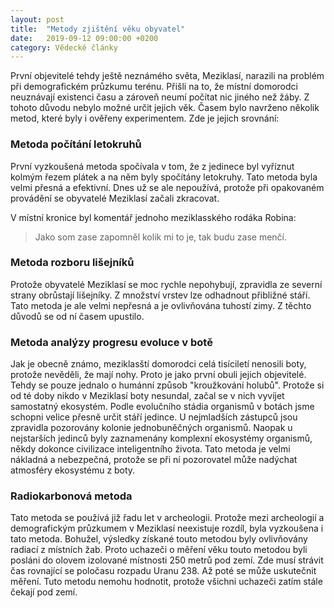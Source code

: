 ```yaml
---
layout: post
title:  "Metody zjištění věku obyvatel"
date:   2019-09-12 09:00:00 +0200
category: Vědecké články
---
```


První objevitelé tehdy ještě neznámého světa, Meziklasí, narazili na problém při demografickém průzkumu terénu. Přišli na to, že místní domorodci neuznávají existenci času a zároveň neumí počítat nic jiného než žáby. Z tohoto důvodu nebylo možné určit jejich věk. Časem bylo navrženo několik metod, které byly i ověřeny experimentem. Zde je jejich srovnání:

### Metoda počítání letokruhů
První vyzkoušená metoda spočívala v tom, že z jedinece byl vyříznut kolmým řezem plátek a na něm byly spočítány letokruhy. Tato metoda byla velmi přesná a efektivní. Dnes už se ale nepoužívá, protože při opakovaném provádění se obyvatelé Meziklasí začali zkracovat.

V místní kronice byl komentář jednoho meziklasského rodáka Robina:
>Jako som zase zapomněl kolik mi to je, tak budu zase menčí.

### Metoda rozboru lišejníků
Protože obyvatelé Meziklasí se moc rychle nepohybují, zpravidla ze severní strany obrůstají lišejníky. Z množství vrstev lze odhadnout přibližné stáří. Tato metoda je ale velmi nepřesná a je ovlivňována tuhostí zimy. Z těchto důvodů se od ní časem upustilo.

### Metoda analýzy progresu evoluce v botě
Jak je obecně známo, meziklasští domorodci celá tisíciletí nenosili boty, protože nevěděli, že mají nohy. Proto je jako první obuli jejich objevitelé. Tehdy se pouze jednalo o humánní způsob "kroužkování holubů". Protože si od té doby nikdo v Meziklasí boty nesundal, začal se v nich vyvíjet samostatný ekosystém. Podle evolučního stádia organismů v botách jsme schopni velice přesně určit stáří jedince. U nejmladších zástupců jsou zpravidla pozorovány kolonie jednobuněčných organismů. Naopak u nejstarších jedinců byly zaznamenány komplexní ekosystémy organismů, někdy dokonce civilizace inteligentního života. Tato metoda je velmi nákladná a nebezpečná, protože se při ní pozorovatel může nadýchat atmosféry ekosystému z boty.

### Radiokarbonová metoda
Tato metoda se používá již řadu let v archeologii. Protože mezi archeologií a demografickým průzkumem v Meziklasí neexistuje rozdíl, byla vyzkoušena i tato metoda. Bohužel, výsledky získané touto metodou byly ovlivňovány radiací z místních žab. Proto uchazeči o měření věku touto metodou byli posláni do olovem izolované místnosti 250 metrů pod zemí. Zde musí strávit čas rovnající se poločasu rozpadu Uranu 238. Až poté se může uskutečnit měření. Tuto metodu nemohu hodnotit, protože všichni uchazeči zatím stále čekají pod zemí.
